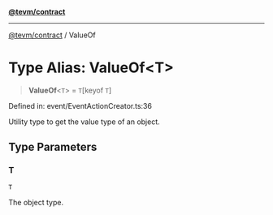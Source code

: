 [**@tevm/contract**](../README.md)

***

[@tevm/contract](../globals.md) / ValueOf

# Type Alias: ValueOf\<T\>

> **ValueOf**\<`T`\> = `T`\[keyof `T`\]

Defined in: event/EventActionCreator.ts:36

Utility type to get the value type of an object.

## Type Parameters

### T

`T`

The object type.
